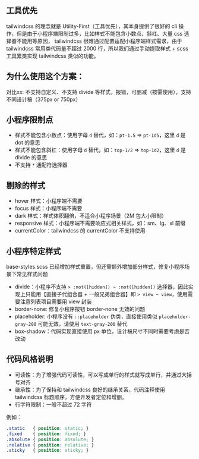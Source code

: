 ## 工具优先
tailwindcss 的理念就是 Utility-First（工具优先），其本身提供了很好的 cli 操作，但是由于小程序端限制过多，比如样式不能包含小数点、斜杠、大量 css 选择器不能用等原因， tailwindcss 很难通过配置适配小程序端样式需求，由于 tailwindcss 常用类代码量不超过 2000 行，所以我们通过手动提取样式 + scss 工具累类实现 tailwindcss 类似的功能。

## 为什么使用这个方案：
对比xx: 不支持自定义、不支持 divide 等样式，报错，可删减（按需使用），支持不同设计稿（375px or 750px）

## 小程序限制点
- 样式不能包含小数点：使用字母 `d` 替代，如：`pt-1.5` => `pt-1d5`，这里 `d` 是 dot 的意思
- 样式不能包含斜杠：使用字母 `d` 替代，如：`top-1/2` => `top-1d2`，这里 `d` 是 divide 的意思
- 不支持 `*` 通配符选择器

## 剔除的样式
- hover 样式：小程序端不需要
- focus 样式：小程序端不需要
- dark 样式：样式体积翻倍，不适合小程序场景（2M 包大小限制）
- responsive 样式：小程序端不需要响应式相关样式，如：sm、lg、xl 前缀
- currentColor：tailwindcss 的 currentColor 不支持使用

## 小程序特定样式
base-styles.scss 已经增加样式重置，但还需额外增加部分样式，修复小程序场景下常见样式问题
- divide：小程序不支持 `> :not([hidden]) ~ :not([hidden])` 选择器，因此实现上只能用【直接子代组合器 + 一般兄弟组合器】即 `> view ~ view`，使用需要注意列表项目需要用 view 封装
- border-none: 修复小程序按钮 border-none 无效的问题
- placeholder: 小程序没有 `::placeholder` 伪类，直接使用类似 `placeholder-gray-200` 可能无效，请使用 `text-gray-200` 替代
- box-shadow：代码实现直接使用 px 单位，设计稿尺寸不同时需要考虑是否改动

## 代码风格说明
- 可读性：为了增强代码可读性，可以写成单行的样式就写成单行，并通过大括号对齐
- 继承性：为了保持和 tailwindcss 良好的继承关系，代码注释使用 tailwindcss 标题顺序，方便开发者定位和增删。
- 行字符限制：一般不超过 72 字符

例如：
```scss
.static   { position: static; }
.fixed    { position: fixed; }
.absolute { position: absolute; }
.relative { position: relative; }
.sticky   { position: sticky; }
```
